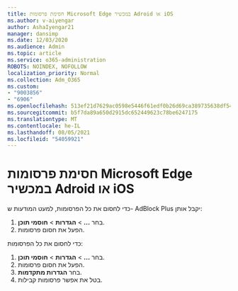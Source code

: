 ```yaml
---
title: חסימת פרסומות Microsoft Edge במכשיר Adroid או iOS
ms.author: v-aiyengar
author: AshaIyengar21
manager: dansimp
ms.date: 12/03/2020
ms.audience: Admin
ms.topic: article
ms.service: o365-administration
ROBOTS: NOINDEX, NOFOLLOW
localization_priority: Normal
ms.collection: Adm_O365
ms.custom:
- "9003856"
- "6906"
ms.openlocfilehash: 513ef21d7629ac0598e5446f61edf0b26d69ca389735638df54f32dffbe3059b
ms.sourcegitcommit: b5f7da89a650d2915dc652449623c78be6247175
ms.translationtype: MT
ms.contentlocale: he-IL
ms.lasthandoff: 08/05/2021
ms.locfileid: "54059921"
---
```

# <a name="block-ads-in-microsoft-edge-on-an-adroid-or-ios-device"></a>חסימת פרסומות Microsoft Edge במכשיר Adroid או iOS

כדי לחסום את כל הפרסומות, למעט המודעות ש- AdBlock Plus יקבל אותן:
1. בחר **...** > **הגדרות**  >  **חוסמי תוכן**.
2. הפעל את חסום פרסומות.

כדי לחסום את כל הפרסומות:
1. בחר **...** > **הגדרות**  >  **חוסמי תוכן**.
2. הפעל את חסום פרסומות.
3. בחר **הגדרות מתקדמות**.
4. בטל את אפשר פרסומות קבילות.